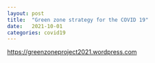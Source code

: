 ```yaml
---
layout: post
title:  "Green zone strategy for the COVID 19"
date:   2021-10-01
categories: covid19
---
```


https://greenzoneproject2021.wordpress.com

